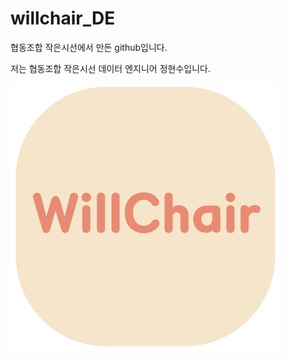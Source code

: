 # willchair_DE
협동조합 작은시선에서 만든 github입니다.  

저는 협동조합 작은시선 데이터 엔지니어 정현수입니다.

![Github logo](/윌체어_로고.png) 
